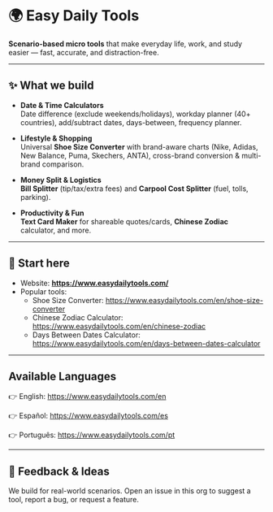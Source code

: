 # 🌍 Easy Daily Tools

**Scenario-based micro tools** that make everyday life, work, and study easier — fast, accurate, and distraction-free.

---

## ✨ What we build
- **Date & Time Calculators**  
  Date difference (exclude weekends/holidays), workday planner (40+ countries), add/subtract dates, days-between, frequency planner.

- **Lifestyle & Shopping**  
  Universal **Shoe Size Converter** with brand-aware charts (Nike, Adidas, New Balance, Puma, Skechers, ANTA), cross-brand conversion & multi-brand comparison.

- **Money Split & Logistics**  
  **Bill Splitter** (tip/tax/extra fees) and **Carpool Cost Splitter** (fuel, tolls, parking).

- **Productivity & Fun**  
  **Text Card Maker** for shareable quotes/cards, **Chinese Zodiac** calculator, and more.

---

## 🔗 Start here
- Website: **https://www.easydailytools.com/**
- Popular tools:
  - Shoe Size Converter: https://www.easydailytools.com/en/shoe-size-converter
  - Chinese Zodiac Calculator: https://www.easydailytools.com/en/chinese-zodiac  
  - Days Between Dates Calculator: https://www.easydailytools.com/en/days-between-dates-calculator

---

## Available Languages

👉 English: https://www.easydailytools.com/en

👉 Español: https://www.easydailytools.com/es

👉 Português: https://www.easydailytools.com/pt

---

## 💬 Feedback & Ideas
We build for real-world scenarios. Open an issue in this org to suggest a tool, report a bug, or request a feature.

